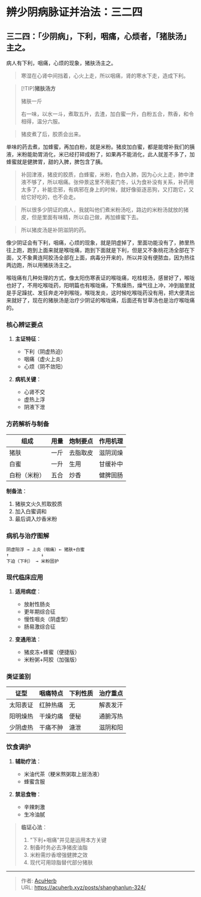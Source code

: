 # 辨少阴病脉证并治法：三二四


## 三二四：「少阴病」，下利，咽痛，心烦者，「猪肤汤」主之。

<!--more-->

病人有下利，咽痛，心烦的现象，猪肤汤主之。

> 寒湿在心肾中间挡着，心火上走，所以咽痛，肾的寒水下走，造成下利。

> [!TIP]**猪肤汤方**
>
> 猪肤一斤
>
> 右一味，以水一斗，煮取五升，去渣，加白蜜一升，白粉五合，熬香，和令相得，温分六服。

> 猪皮煮了后，胶质会出来。

单味的药去煮，加蜂蜜，再加白粉，就是米粉。猪皮加白蜜，都是能增补我们的胰液，米粉能助胃消化，米已经打碎成粉了，如果再不能消化，此人就差不多了，加蜂蜜就是健脾胃，甜的入脾，脾包含了胰。

> 补回津液，猪皮的胶质，白蜂蜜，米粉，色白入肺，因为心火上走，肺中津液不够了，所以咽痛。张仲景这里不用麦门冬，认为食补没有关系，补药用太多了，补能恋邪，有病邪在身上的时候，就好像驱逐恶狗，又打跑它，又给它好吃的，也不会走。

> 所以很多少阴证的病人，我就叫他们煮米粉汤吃，路边的米粉汤就放的猪皮，但是里面有味精，所以自己做，再加蜂蜜下去。

> 所以猪皮汤是补阴滋阴的药。

像少阴证会有下利，咽痛，心烦的现象，就是阴虚掉了，里面功能没有了，肺里热往上跑，跑到上面来就是喉咙痛，跑到下面就是下利，但是又不象桃花汤全部在下面，又不象黄连阿胶汤全部在上面，病毒分开来的，所以并没有便脓血，因为热往两边跑，所以用猪肤汤主之。

喉咙痛有几种处理的方式，像太阳伤寒表证的喉咙痛，吃桂枝汤，感冒好了，喉咙也好了，不用吃喉咙药，阳明篇也有喉咙痛，下焦燥热，燥气往上冲，冲到脑里就是手足躁扰、发狂奔走冲到喉咙，喉咙发炎，这时候吃喉咙药没有用，把大便清出来就好了，现在的猪肤汤是治疗少阴证的喉咙痛，后面还有甘草汤也是治疗喉咙痛的。

### 核心辨证要点
1. **主证特征**：
   - 下利（阴虚热迫）
   - 咽痛（虚火上炎）
   - 心烦（阴不敛阳）

2. **病机关键**：
   - 心肾不交
   - 虚热上浮
   - 阴液下泄

### 方药解析与制备
| **组成** | **用量** | **炮制要点** | **作用机理** |
|----------|----------|--------------|--------------|
| 猪肤 | 一斤 | 去脂取皮 | 滋阴润燥 |
| 白蜜 | 一升 | 生用 | 甘缓补中 |
| 白粉（米粉） | 五合 | 炒香 | 健脾固肠 |

**制备法**：
1. 猪肤文火久煎取胶质
2. 加入白蜜调和
3. 最后调入炒香米粉

### 病机与治疗图解
```
阴虚阳浮 → 上炎（咽痛）← 猪肤+白蜜
↑            ↓
下迫（下利） → 米粉固护
```

### 现代临床应用
1. **适用病症**：
   - 放射性肠炎
   - 更年期综合征
   - 慢性咽炎（阴虚型）
   - 肠易激综合征

2. **变通用法**：
   - 猪皮冻+蜂蜜（便捷版）
   - 米粉粥+阿胶（加强版）

### 类证鉴别
| **证型** | 咽痛特点 | 下利性质 | 治疗重点 |
|----------|----------|----------|----------|
| 太阳表证 | 红肿热痛 | 无 | 解表发汗 |
| 阳明燥热 | 干燥灼痛 | 便秘 | 通腑泻热 |
| 少阴虚热 | 干痛不肿 | 溏泄 | 滋阴和阳 |

### 饮食调护
1. **辅助疗法**：
   - 米油代茶（粳米熬粥取上层汤液）
   - 蜂蜜含服

2. **禁忌食物**：
   - 辛辣刺激
   - 生冷油腻

> **临证心法**：
> 1. "下利+咽痛"并见是运用本方关键
> 2. 制备时务必去净猪皮油脂
> 3. 米粉需炒香增强健脾之效
> 4. 现代可用琼脂替代部分猪肤

---

> 作者: [AcuHerb](https://acuherb.xyz)  
> URL: https://acuherb.xyz/posts/shanghanlun-324/  

